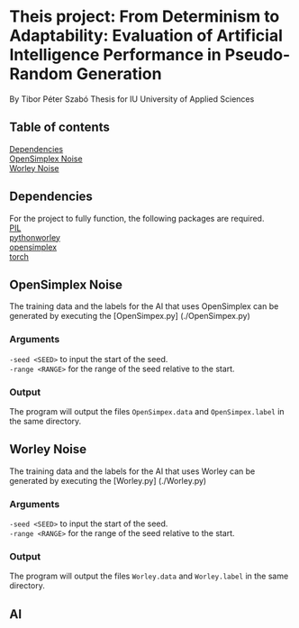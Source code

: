 # Theis project: From Determinism to Adaptability: Evaluation of Artificial Intelligence Performance in Pseudo-Random Generation
By Tibor Péter Szabó
Thesis for IU University of Applied Sciences

## Table of contents
[Dependencies](#dependencies)  
[OpenSimplex Noise](#opensimplex-noise)  
[Worley Noise](#worley-noise)  

## Dependencies
For the project to fully function, the following packages are required.  
[PIL](https://pypi.org/project/pillow/)  
[pythonworley](https://pypi.org/project/pythonworley/)  
[opensimplex](https://pypi.org/project/opensimplex/)  
[torch](https://pytorch.org/)  

## OpenSimplex Noise
The training data and the labels for the AI that uses OpenSimplex can be generated by executing the [OpenSimpex.py] (./OpenSimpex.py)

### Arguments
`-seed <SEED>` to input the start of the seed.  
`-range <RANGE>` for the range of the seed relative to the start.  

### Output
The program will output the files `OpenSimpex.data` and  `OpenSimpex.label` in the same directory.

## Worley Noise
The training data and the labels for the AI that uses Worley can be generated by executing the [Worley.py] (./Worley.py)

### Arguments
`-seed <SEED>` to input the start of the seed.  
`-range <RANGE>` for the range of the seed relative to the start.  

### Output
The program will output the files `Worley.data` and  `Worley.label` in the same directory.

## AI
